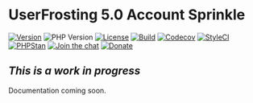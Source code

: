 # UserFrosting 5.0 Account Sprinkle

[![Version](https://img.shields.io/badge/Version-5.0.x-blue.svg)](https://github.com/userfrosting/sprinkle-account/releases)
![PHP Version](https://img.shields.io/badge/php-%5E8.0-brightgreen)
[![License](https://img.shields.io/badge/license-MIT-brightgreen.svg)](LICENSE.md)
[![Build](https://img.shields.io/github/workflow/status/userfrosting/sprinkle-account/Build/5.0?logo=github)](https://github.com/userfrosting/sprinkle-account/actions)
[![Codecov](https://codecov.io/gh/userfrosting/sprinkle-account/branch/5.0/graph/badge.svg)](https://app.codecov.io/gh/userfrosting/sprinkle-account/branch/5.0)
[![StyleCI](https://github.styleci.io/repos/448371817/shield?branch=5.0&style=flat)](https://github.styleci.io/repos/448371817)
[![PHPStan](https://img.shields.io/github/workflow/status/userfrosting/sprinkle-account/PHPStan/5.0?label=PHPStan)](https://github.com/userfrosting/sprinkle-account/actions/workflows/PHPStan.yml)
[![Join the chat](https://img.shields.io/badge/Chat-UserFrosting-brightgreen?logo=Rocket.Chat)](https://chat.userfrosting.com)
[![Donate](https://img.shields.io/badge/Open%20Collective-Donate-blue.svg)](https://opencollective.com/userfrosting#backer)

<!-- [![Latest Version](https://img.shields.io/github/release/userfrosting/sprinkle-account.svg)](https://github.com/userfrosting/sprinkle-account/releases) -->

<!-- ![PHP](https://img.shields.io/packagist/php-v/userfrosting/sprinkle-account/dev-develop-5.0?color=brightgreen) -->

## _This is a work in progress_
Documentation coming soon.